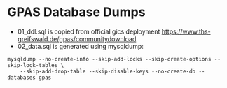 # GPAS Database Dumps

* 01_ddl.sql is copied from official gics
  deployment https://www.ths-greifswald.de/gpas/communitydownload
* 02_data.sql is generated using mysqldump:

```
mysqldump --no-create-info --skip-add-locks --skip-create-options --skip-lock-tables \
    --skip-add-drop-table --skip-disable-keys --no-create-db --databases gpas
```
